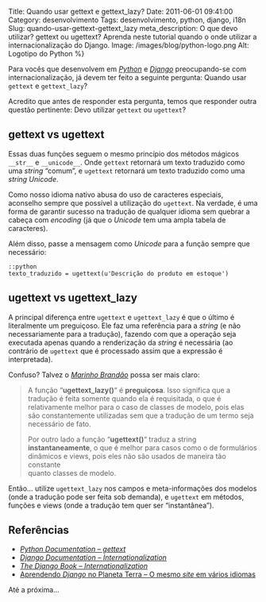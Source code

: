 Title: Quando usar gettext e gettext_lazy?
Date: 2011-06-01 09:41:00
Category: desenvolvimento
Tags: desenvolvimento, python, django, i18n
Slug: quando-usar-gettext-gettext_lazy
meta_description: O que devo utilizar? gettext ou ugettext? Aprenda neste tutorial quando o onde utilizar a internacionalização do Django.
Image: /images/blog/python-logo.png
Alt: Logotipo do Python %}

Para vocês que desenvolvem em [*Python*][] e [*Django*][] preocupando-se
com internacionalização, já devem ter feito a seguinte pergunta: Quando
usar `gettext` e `gettext_lazy`?

<!-- PELICAN_END_SUMMARY -->

Acredito que antes de responder esta pergunta, temos que responder outra
questão pertinente: Devo utilizar `gettext` ou `ugettext`?

## gettext vs ugettext

Essas duas funções seguem o mesmo princípio dos métodos mágicos
`__str__` e `__unicode__`. Onde `gettext` retornará um texto traduzido
como uma _string_ “comum”, e `ugettext` retornará um texto traduzido
como uma _string_ _Unicode_.

Como nosso idioma nativo abusa do uso de caracteres especiais, aconselho
sempre que possível a utilização do `ugettext`. Na verdade, é uma
forma de garantir sucesso na tradução de qualquer idioma sem quebrar a
cabeça com _encoding_ (já que o _Unicode_ tem uma ampla tabela de
caracteres).

Além disso, passe a mensagem como _Unicode_ para a função sempre que
necessário:

    ::python
    texto_traduzido = ugettext(u'Descrição do produto em estoque')

## ugettext vs ugettext_lazy

A principal diferença entre `ugettext` e `ugettext_lazy` é que o
último é literalmente um preguiçoso. Ele faz uma referência para a
_string_ (e não necessariamente para a tradução), fazendo com que a
operação seja executada apenas quando a renderização da _string_ é
necessária (ao contrário de `ugettext` que é processado assim que a
expressão é interpretada).

Confuso? Talvez o [_Marinho Brandão_][] possa ser mais claro:

> A função “**ugettext_lazy()**“ é **preguiçosa**. Isso significa que a
> tradução é feita somente quando ela é requisitada, o que é  
> relativamente melhor para o caso de classes de modelo, pois elas  
> são constantemente utilizadas sem que a tradução de um termo seja  
> necessário de fato.
>
> Por outro lado a função “**ugettext()**“ traduz a string  
> **instantaneamente**, o que é melhor para casos como o de formulários  
> dinâmicos e views, pois eles não são usados de maneira tão constante  
> quanto classes de modelo.

Então… utilize `ugettext_lazy` nos campos e meta-informações dos
modelos (onde a tradução pode ser feita sob demanda), e `ugettext` em
métodos, funções e views (onde a tradução tem quer ser “instantânea”).

## Referências

- [*Python Documentation – gettext*][]
- [*Django Documentation – Internationalization*][]
- [*The Django Book – Internationalization*][]
- [Aprendendo *Django* no Planeta Terra – O mesmo *site* em vários idiomas][]

Até a próxima…

[*python*]: {tag}python "Leia mais sobre Python"
[*django*]: {tag}django "Leia mais sobre Django"
[_marinho brandão_]: http://www.aprendendodjango.com/o-mesmo-site-em-varios-idiomas/ "Aprendendo Django no Planeta Terra - O mesmo site em vários idiomas"
[*python documentation – gettext*]: http://docs.python.org/library/gettext.html "gettext - Multilingual internationalization services"
[*django documentation – internationalization*]: https://docs.djangoproject.com/en/dev/topics/i18n/internationalization/#lazy-translation "Django Docs - Lazy Translation"
[*the django book – internationalization*]: http://www.djangobook.com/en/1.0/chapter18/ "The Django Book - i18n"
[aprendendo *django* no planeta terra – o mesmo *site* em vários idiomas]: http://www.aprendendodjango.com/o-mesmo-site-em-varios-idiomas/ "Aprendendo Django - O mesmo site em vários idiomas"
